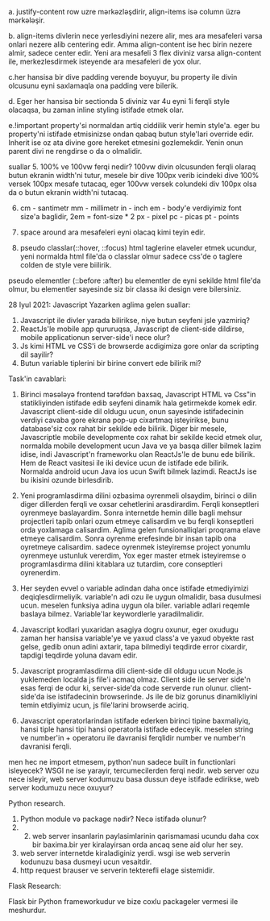 a. justify-content row uzre mərkəzləşdirir, align-items isə column üzrə mərkələşir.

b. align-items divlerin nece yerlesdiyini nezere alir, mes ara mesafeleri varsa onlari nezere alib centering edir. Amma align-content ise hec birin nezere almir, sadece center edir. Yeni ara mesafeli 3 flex diviniz varsa align-content ile, merkezlesdirmek isteyende ara mesafeleri de yox olur.

c.her hansisa bir dive padding verende boyuyur, bu property ile divin olcusunu eyni saxlamaqla ona padding vere bilerik.


d. Eger her hansisa bir sectionda 5 diviniz var 4u eyni 1i ferqli style olacaqsa, bu zaman inline styling istifade etmek olar.


e.!important property'si normaldan artiq  ciddilik verir hemin style'a. eger bu property'ni istifade etmisinizse ondan qabaq butun style'lari override edir. Inherit ise oz ata divine gore hereket etmesini gozlemekdir. Yenin onun parent divi ne rengdirse o da o olmalidir.



suallar 
5. 100% ve 100vw ferqi nedir? 100vw divin olcusunden ferqli olaraq butun ekranin width'ni tutur, mesele bir dive 100px verib icindeki dive 100% versek 100px mesafe tutacaq, eger 100vw versek colundeki div 100px olsa da o butun ekranin width'ni tutacaq.

6. cm - santimetr
   mm - millimetr
   in - inch 
   em - body'e verdiyimiz font size'a baglidir, 2em = font-size * 2
   px - pixel
   pc - picas 
   pt - points



7. space around ara mesafeleri eyni olacaq kimi teyin edir.



8. pseudo classlar(::hover, ::focus) html taglerine elaveler etmek ucundur, yeni normalda html  file'da o classlar olmur sadece css'de o taglere colden de style vere biilirik.

pseudo elementler (::before :after) bu elementler de eyni sekilde html file'da olmur, bu elementler sayesinde siz bir classa iki design vere bilersiniz.




28 Iyul 2021: Javascript
Yazarken aglima gelen suallar:
1. Javascript ile divler yarada  bilirikse, niye butun seyfeni jsle yazmiriq?
2. ReactJs'le mobile app qururuqsa, Javascript de client-side dildirse, mobile applicationun server-side'i nece olur? 
3. Js kimi HTML ve CSS'i de browserde acdigimiza gore onlar da scripting dil sayilir?
4. Butun variable tiplerini bir birine convert ede bilirik mi?






Task'in cavablari:
1. Birinci məsələyə frontend tərəfdən baxsaq, Javascript HTML və Css"in statikliyinden istifade edib seyfeni dinamik hala getirmekde komek edir. Javascript client-side dil oldugu ucun, onun sayesinde istifadecinin verdiyi cavaba gore ekrana pop-up cixartmaq isteyirikse, bunu database'siz cox rahat bir sekilde ede bilirik. Diger bir mesele, Javascriptle mobile developmente cox rahat bir sekilde kecid etmek olur, normalda mobile development ucun Java ve ya basqa diller bilmek lazim idise, indi Javascript'n frameworku olan ReactJs'le de bunu ede bilirik. Hem de React vasitesi ile iki device ucun de istifade ede bilirik. Normalda android ucun Java ios ucun Swift bilmek lazimdi. ReactJs ise bu ikisini ozunde birlesdirib.

2. Yeni programlasdirma dilini ozbasima oyrenmeli olsaydim, birinci o dilin diger dillerden ferqli ve oxsar cehetlerini arasdirardim. Ferqli konseptleri oyrenmeye baslayardim. Sonra internetde hemin dille bagli mehsur projectleri tapib onlari ozum etmeye calisardim ve bu ferqli konseptleri orda yoxlamaga calisardim. Aglima gelen funsionalliqlari proqrama elave etmeye calisardim. Sonra oyrenme erefesinde bir insan tapib ona oyretmeye calisardim. sadece oyrenmek isteyiremse project yonumlu oyrenmeye ustunluk vererdim, Yox eger master etmek isteyiremse o programlasdirma dilini kitablara uz tutardim, core conseptleri oyrenerdim. 

3. Her seyden evvel o variable adindan daha once istifade etmediyimizi deqiqlesdirmeliyik. variable'n adi ozu ile uygun olmalidir, basa dusulmesi ucun. meselen funksiya adina uygun ola biler. variable adlari reqemle baslaya bilmez. Variable'lar keywordlerle yaradilmalidir. 

4. Javascript kodlari yuxaridan asagiya dogru oxunur, eger oxudugu zaman her hansisa variable'ye ve yaxud class'a ve yaxud obyekte rast gelse, gedib onun adini axtarir, tapa bilmediyi teqdirde error cixardir, tapdigi teqdirde yoluna davam edir.

5. Javascript programlasdirma dili client-side dil oldugu ucun Node.js yuklemeden localda js file'i acmaq olmaz.  Client side ile server side'n esas ferqi de odur ki, server-side'da code serverde run olunur. client-side'da ise istifadecinin browserinde. Js ile de biz gorunus dinamikliyini temin etdiyimiz ucun, js file'larini browserde aciriq.

6. Javascript operatorlarindan istifade ederken birinci tipine baxmaliyiq, hansi tiple hansi tipi hansi operatorla istifade edeceyik. meselen string ve number'in + operatoru ile davranisi ferqlidir  number ve number'n davranisi ferqli. 
   




men hec ne import etmesem, python'nun sadece built in functionlari isleyecek?
WSGI ne ise yarayir, tercumecilerden ferqi nedir.
web server ozu nece isleyir, web server kodumuzu basa dussun deye istifade edirikse, web server kodumuzu nece oxuyur?




Python research.

1. Python module və package nədir? Necə istifadə olunur?
2. 2. web server insanlarin paylasimlarinin qarismamasi ucundu daha cox bir baxima.bir yer kiralayirsan orda ancaq sene aid olur her sey.
4. web server internetde kiraladiginiz yerdi. wsgi ise web serverin kodunuzu basa dusmeyi ucun vesaitdir.
5. http request brauser ve serverin tekterefli elage sistemidir.






Flask Research:

Flask bir Python frameworkudur ve bize coxlu packageler vermesi ile meshurdur.